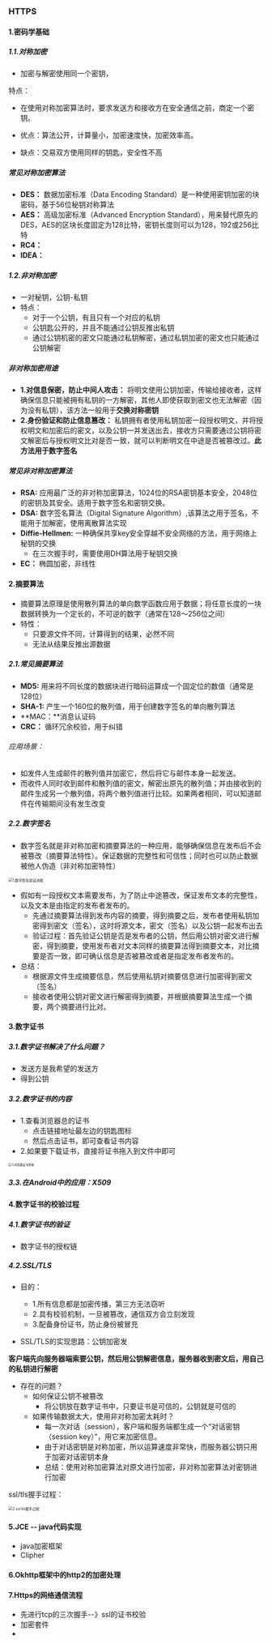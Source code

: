 

### HTTPS

#### 1.密码学基础

##### 1.1.对称加密

- 加密与解密使用同一个密钥，

特点：

- 在使用对称加密算法时，要求发送方和接收方在安全通信之前，商定一个密钥。
- 优点：算法公开，计算量小，加密速度快，加密效率高。

- 缺点：交易双方使用同样的钥匙，安全性不高

##### 常见对称加密算法

- **DES：** 数据加密标准（Data Encoding Standard）是一种使用密钥加密的块密码，基于56位秘钥对称算法
- **AES：** 高级加密标准（Advanced Encryption Standard），用来替代原先的DES，AES的区块长度固定为128比特，密钥长度则可以为128，192或256比特
- **RC4：** 
- **IDEA：**

##### 1.2.非对称加密

- 一对秘钥，公钥-私钥
- 特点：
  - 对于一个公钥，有且只有一个对应的私钥
  - 公钥匙公开的，并且不能通过公钥反推出私钥
  - 通过公钥机密的密文只能通过私钥解密，通过私钥加密的密文也只能通过公钥解密

##### 非对称加密用途

- **1.对信息保密，防止中间人攻击：** 将明文使用公钥加密，传输给接收者，这样确保信息只能被拥有私钥的一方解密，其他人即使获取到密文也无法解密（因为没有私钥），该方法一般用于**交换对称密钥**
- **2.身份验证和防止信息篡改：** 私钥拥有者使用私钥加密一段授权明文，并将授权明文和加密后的密文，以及公钥一并发送出去，接收方只需要通过公钥将密文解密后与授权明文比对是否一致，就可以判断明文在中途是否被篡改过。**此方法用于数字签名**

##### 常见非对称加密算法

- **RSA:** 应用最广泛的非对称加密算法，1024位的RSA密钥基本安全，2048位的密钥及其安全。适用于数字签名和密钥交换。
- **DSA:** 数字签名算法（Digital Signature Algorithm）,该算法之用于签名，不能用于加解密，使用离散算法实现
- **Diffie-Hellmen:** 一种确保共享key安全穿越不安全网络的方法，用于网络上秘钥的交换
  - 在三次握手时，需要使用DH算法用于秘钥交换
- **EC：** 椭圆加密，非线性

#### 2.摘要算法

- 摘要算法原理是使用散列算法的单向数学函数应用于数据；将任意长度的一块数据转换为一个定长的，不可逆的数字（通常在128～256位之间）
- 特性：
  - 只要源文件不同，计算得到的结果，必然不同
  - 无法从结果反推出源数据

##### 2.1.常见摘要算法

- **MD5:**  用来将不同长度的数据块进行暗码运算成一个固定位的数值（通常是128位）
- **SHA-1:** 产生一个160位的散列值，用于创建数字签名的单向散列算法
- **MAC：**消息认证码
- **CRC：** 循环冗余校验，用于纠错

###### 应用场景：

- 如发件人生成邮件的散列值并加密它，然后将它与邮件本身一起发送。
- 而收件人同时收到邮件和散列值的密文，解密出原先的散列值；并由接收到的邮件生成另一个散列值，将两个散列值进行比较。如果两者相同，可以知道邮件在传输期间没有发生改变

##### 2.2.数字签名

- 数字签名就是非对称加密和摘要算法的一种应用，能够确保信息在发布后不会被篡改（摘要算法特性）。保证数据的完整性和可信性；同时也可以防止数据被他人伪造（非对称加密特性）

<img src="./res8/1.数字签名验证流程.png" alt="1.数字签名验证流程" style="zoom:50%;" />

- 假如有一段授权文本需要发布，为了防止中途篡改，保证发布文本的完整性，以及文本是由指定的发布者发布的。
  - 先通过摘要算法得到发布内容的摘要，得到摘要之后，发布者使用私钥加密得到密文（签名），这时将源文本，密文（签名）以及公钥一起发布出去
  - 验证过程：首先验证公钥是否是发布者的公钥，然后用公钥对密文进行解密，得到摘要，使用发布者对文本同样的摘要算法得到摘要文本，对比摘要是否一致，即可确认信息是否被篡改或者是指定发布者发布的。
- 总结：
  - 根据源文件生成摘要信息，然后使用私钥对摘要信息进行加密得到密文（签名）
  - 接收者使用公钥对密文进行解密得到摘要，并根据摘要算法生成一个摘要，两个摘要进行比对。

#### 3.数字证书

##### 3.1.数字证书解决了什么问题？

- 发送方是我希望的发送方
- 得到公钥

##### 3.2.数字证书的内容

- 1.查看浏览器总的证书
  - 点击链接地址最左边的钥匙图标
  - 然后点击证书，即可查看证书内容
- 2.如果要下载证书，直接将证书拖入到文件中即可

<img src="./res8/3.浏览器证书查看.png" alt="3.浏览器证书查看" style="zoom:40%;" />

##### 3.3.在Android中的应用：X509

#### 4.数字证书的校验过程

##### 4.1.数字证书的验证

- 数字证书的授权链

##### 4.2.SSL/TLS

- 目的：
  - 1.所有信息都是加密传播，第三方无法窃听
  - 2.具有校验机制，一旦被篡改，通信双方会立刻发现
  - 3.配备身份证书，防止身份被冒充

- SSL/TLS的实现思路：公钥加密发

**客户端先向服务器端索要公钥，然后用公钥解密信息，服务器收到密文后，用自己的私钥进行解密**

- 存在的问题？
  - 如何保证公钥不被篡改
    - 将公钥放在数字证书中，只要证书是可信的，公钥就是可信的
  - 如果传输数据太大，使用非对称加密太耗时？
    - 每一次对话（session），客户端和服务端都生成一个“对话密钥（session key）”，用它来加密信息。
    - 由于对话密钥是对称加密，所以运算速度非常快，而服务器公钥只用于加密对话密钥本身
    - 总结：使用对称加密算法对原文进行加密，非对称加密算法对密钥进行加密

ssl/tls握手过程：

<img src="./res8/2.ssl:tls握手过程.png" alt="2.ssl:tls握手过程" style="zoom:50%;" />

#### 5.JCE -- java代码实现

- java加密框架 
- Clipher

#### 6.Okhttp框架中的http2的加密处理

#### 7.Https的网络通信流程

- 先进行tcp的三次握手--》ssl的证书校验
- 加密套件
- 







